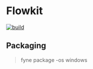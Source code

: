 # Flowkit

[![build](https://github.com/flowline-io/flowkit/actions/workflows/build.yml/badge.svg?branch=master)](https://github.com/flowline-io/flowkit/actions/workflows/build.yml)


## Packaging

> fyne package -os windows
 